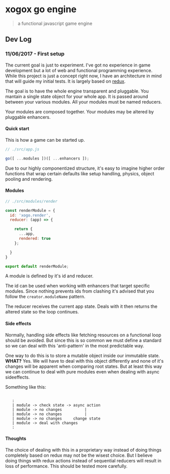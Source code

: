 # xogox go engine
> a functional javascript game engine

## Dev Log

### 11/06/2017 - First setup

The current goal is just to experiment. I've got no experience in game development but a lot of web and functional programming experience. While this project is just a concept right now, I have an architecture in mind that will guide my initial tests. It is largely based on [redux](https://github.com/reactjs/redux).

The goal is to have the whole engine transparent and pluggable.
You mantain a single state object for your whole app.
It is passed around between your various modules.
All your modules must be named reducers.

Your modules are composed together.
Your modules may be altered by pluggable enhancers.

#### Quick start

This is how a game can be started up.

```javascript
// ./src/app.js

go([ ...modules ])([ ...enhancers ]);

```

Due to our highly componentized structure, it's easy to imagine higher order functions that wrap certain defaults like setup handling, physics, object pooling and rendering.

#### Modules

```javascript
// ./src/modules/render

const renderModule = {
  id: 'xogo.render',
  reducer: (app) => {

    return {
      ...app,
      rendered: true
    };

  }
}

export default renderModule;

```

A module is defined by it's id and reducer.

The id can be used when working with enhancers that target specific modules.
Since nothing prevents ids from clashing it's advised that you follow the `creator.moduleName` pattern.

The reducer receives the current app state.
Deals with it then returns the altered state so the loop continues.

#### Side effects

Normally, handling side effects like fetching resources on a functional loop should be avoided. But since this is so common we must define a standard so we can deal with this 'anti-pattern' in the most predictable way.

One way to do this is to store a mutable object inside our immutable state. **WHAT?** Yes. We will have to deal with this object differently and none of it's changes will be apparent when comparing root states. But at least this way we can continue to deal with pure modules even when dealing with async sideeffects.

Something like this:

```

   :
   | module -> check state -> async action
   | module -> no changes          |
   | module -> no changes          |
   | module -> no changes     change state
   | module -> deal with changes
   :

```

#### Thoughts

The choice of dealing with this in a proprietary way instead of doing things completely based on redux may not be the wisest choice. But I believe doing things with redux actions instead of sequential reducers will result in loss of performance. This should be tested more carefully.
